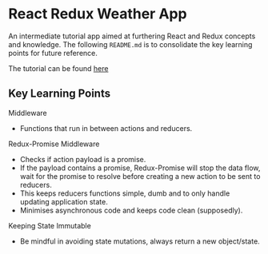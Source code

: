 # React Redux Weather App

An intermediate tutorial app aimed at furthering React and Redux concepts and knowledge.
The following `README.md` is to consolidate the key learning points for future reference.

The tutorial can be found [here](https://www.udemy.com/react-redux/)

## Key Learning Points
Middleware
- Functions that run in between actions and reducers.

Redux-Promise Middleware
- Checks if action payload is a promise.
- If the payload contains a promise, Redux-Promise will stop the data flow, wait for the promise to resolve before creating a new action to be sent to reducers.
- This keeps reducers functions simple, dumb and to only handle updating application state.
- Minimises asynchronous code and keeps code clean (supposedly).

Keeping State Immutable
- Be mindful in avoiding state mutations, always return a new object/state.
